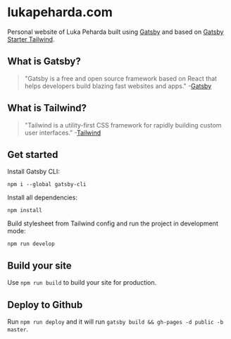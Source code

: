 # lukapeharda.com

Personal website of Luka Peharda built using [Gatsby][1] and based on [Gatsby Starter Tailwind][2].

## What is Gatsby?
>"Gatsby is a free and open source framework based on React that helps developers build blazing fast websites and apps."
-[Gatsby][1]

## What is Tailwind?
>"Tailwind is a utility-first CSS framework for rapidly building custom user interfaces."
-[Tailwind][3]

## Get started

Install Gatsby CLI:

```
npm i --global gatsby-cli
```

Install all dependencies:

```
npm install
```

Build stylesheet from Tailwind config and run the project in development mode:

```
npm run develop
```

## Build your site
Use `npm run build` to build your site for production.

## Deploy to Github
Run `npm run deploy` and it will run `gatsby build && gh-pages -d public -b master`.

[1]: https://www.gatsbyjs.org/
[2]: https://github.com/oddstronaut/gatsby-starter-tailwind
[3]: https://tailwindcss.com